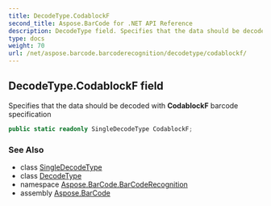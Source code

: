 ```yaml
---
title: DecodeType.CodablockF
second_title: Aspose.BarCode for .NET API Reference
description: DecodeType field. Specifies that the data should be decoded with CodablockF barcode specification
type: docs
weight: 70
url: /net/aspose.barcode.barcoderecognition/decodetype/codablockf/
---
```

## DecodeType.CodablockF field

Specifies that the data should be decoded with **CodablockF** barcode specification

```csharp
public static readonly SingleDecodeType CodablockF;
```

### See Also

* class [SingleDecodeType](../../singledecodetype/)
* class [DecodeType](../)
* namespace [Aspose.BarCode.BarCodeRecognition](../../../aspose.barcode.barcoderecognition/)
* assembly [Aspose.BarCode](../../../)


